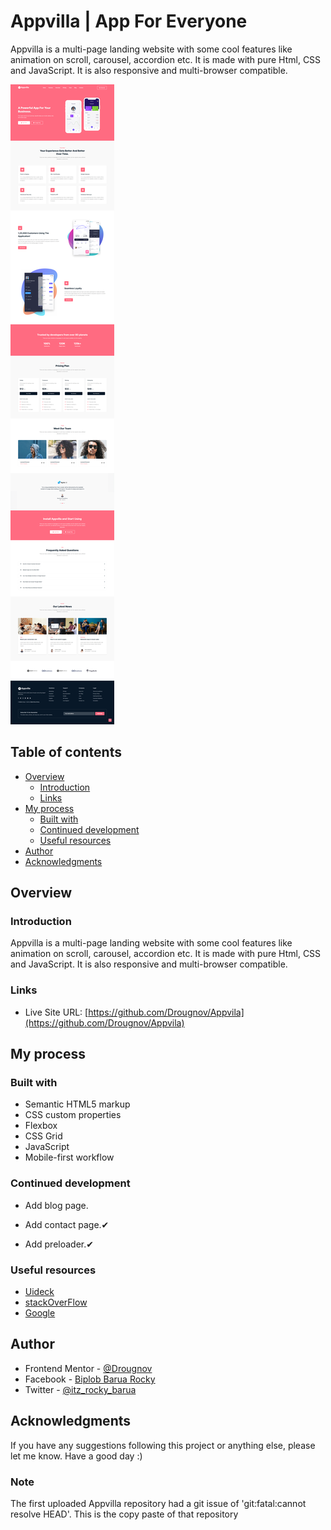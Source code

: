 # Appvilla | App For Everyone

Appvilla is a multi-page landing website with some cool features like animation on scroll, carousel, accordion etc. It is made with pure Html, CSS and JavaScript. It is also responsive and multi-browser compatible.

![Appvilla's screenshot](./images/design-screenshot.png)

## Table of contents

- [Overview](#overview)
  - [Introduction](#introduction)
  - [Links](#links)
- [My process](#my-process)
  - [Built with](#built-with)
  - [Continued development](#continued-development)
  - [Useful resources](#useful-resources)
- [Author](#author)
- [Acknowledgments](#acknowledgments)

## Overview

### Introduction

Appvilla is a multi-page landing website with some cool features like animation on scroll, carousel, accordion etc. It is made with pure Html, CSS and JavaScript. It is also responsive and multi-browser compatible.

### Links

- Live Site URL: [https://github.com/Drougnov/Appvila](https://github.com/Drougnov/Appvila)

## My process

### Built with

- Semantic HTML5 markup
- CSS custom properties
- Flexbox
- CSS Grid
- JavaScript
- Mobile-first workflow

### Continued development

- Add blog page.

- Add contact page.✔

- Add preloader.✔

### Useful resources

- [Uideck](https://preview.uideck.com/items/appvilla/)
- [stackOverFlow](https://stackoverflow.com/)
- [Google](https://google.com)

## Author

- Frontend Mentor - [@Drougnov](https://www.frontendmentor.io/profile/Drougnov)
- Facebook - [Biplob Barua Rocky](https://www.facebook.com/ANT1D0t35)
- Twitter - [@itz_rocky_barua](https://twitter.com/itz_rocky_barua)

## Acknowledgments

If you have any suggestions following this project or anything else, please let me know. Have a good day :)

### Note

The first uploaded Appvilla repository had a git issue of 'git:fatal:cannot resolve HEAD'. This is the copy paste of that repository
